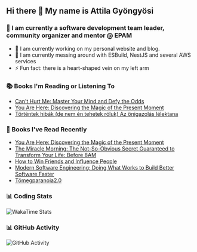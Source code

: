 ## Hi there 👋 My name is Attila Gyöngyösi

### 🤵 I am currently a software development team leader, community organizer and mentor @ EPAM

- 🔭 I am currently working on my personal website and blog.
- 🌱 I am currently messing around with ESBuild, NestJS and several AWS services
- ⚡ Fun fact: there is a heart-shaped vein on my left arm

### 📚 Books I'm Reading or Listening To
<!-- CURRENT-BOOKS:START -->
- [Can&#39;t Hurt Me: Master Your Mind and Defy the Odds](https://www.goodreads.com/review/show/4927297999?utm_medium=api&utm_source=rss)
- [You Are Here: Discovering the Magic of the Present Moment](https://www.goodreads.com/review/show/5029463546?utm_medium=api&utm_source=rss)
- [Történtek hibák &lpar;de nem én tehetek róluk&rpar; Az önigazolás lélektana](https://www.goodreads.com/review/show/4408603064?utm_medium=api&utm_source=rss)
<!-- CURRENT-BOOKS:END -->

### 📘 Books I've Read Recently
<!-- RECENT-BOOKS:START -->
- [You Are Here: Discovering the Magic of the Present Moment](https://www.goodreads.com/review/show/5029463546?utm_medium=api&utm_source=rss)
- [The Miracle Morning: The Not-So-Obvious Secret Guaranteed to Transform Your Life: Before 8AM](https://www.goodreads.com/review/show/4927299241?utm_medium=api&utm_source=rss)
- [How to Win Friends and Influence People](https://www.goodreads.com/review/show/4520396643?utm_medium=api&utm_source=rss)
- [Modern Software Engineering: Doing What Works to Build Better Software Faster](https://www.goodreads.com/review/show/4554878163?utm_medium=api&utm_source=rss)
- [Tömegparanoia ​2.0](https://www.goodreads.com/review/show/4740649812?utm_medium=api&utm_source=rss)
<!-- RECENT-BOOKS:END -->

### 📊 Coding Stats
![WakaTime Stats](https://github-readme-stats.vercel.app/api/wakatime?username=attilagyongyosi&hide_title=true&hide_border=true&langs_count=5&bg_color=00000000&text_color=777)

### 📊 GitHub Activity
![GitHub Activity](https://github-readme-stats.vercel.app/api?username=attilagyongyosi&theme=tokyonight&show_icons=true&count_private=true)
